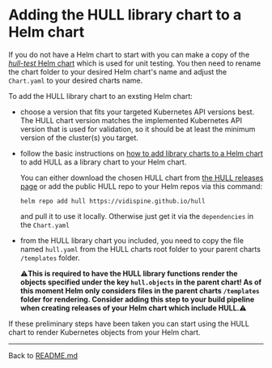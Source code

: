 # Adding the HULL library chart to a Helm chart

If you do not have a Helm chart to start with you can make a copy of the [_hull-test_ Helm chart](./../files/test/HULL/sources/charts/hull-test) which is used for unit testing. You then need to rename the chart folder to your desired Helm chart's name and adjust the `Chart.yaml` to your desired charts name. 

To add the HULL library chart to an exsting Helm chart:

- choose a version that fits your targeted Kubernetes API versions best. The HULL chart version matches the implemented Kubernetes API version that is used for validation, so it should be at least the minimum version of the cluster(s) you target.

- follow the basic instructions on [how to add library charts to a Helm chart](https://helm.sh/docs/topics/library_charts/) to add HULL as a library chart to your Helm chart. 

  You can either download the chosen HULL chart from [the HULL releases page](https://github.com/vidispine/hull/releases) or add the public HULL repo to your Helm repos via this command:

      helm repo add hull https://vidispine.github.io/hull
      
  and pull it to use it locally. Otherwise just get it via the `dependencies` in the `Chart.yaml`
  
- from the HULL library chart you included, you need to copy the file named `hull.yaml` from the HULL charts root folder to your parent charts `/templates` folder. 

  ⚠️**This is required to have the HULL library functions render the objects specified under the key `hull.objects` in the parent chart! As of this moment Helm only considers files in the parent charts `/templates` folder for rendering. Consider adding this step to your build pipeline when creating releases of your Helm chart which include HULL.**⚠️

If these preliminary steps have been taken you can start using the HULL chart to render Kubernetes objects from your Helm chart.

---
Back to [README.md](./../README.md)
